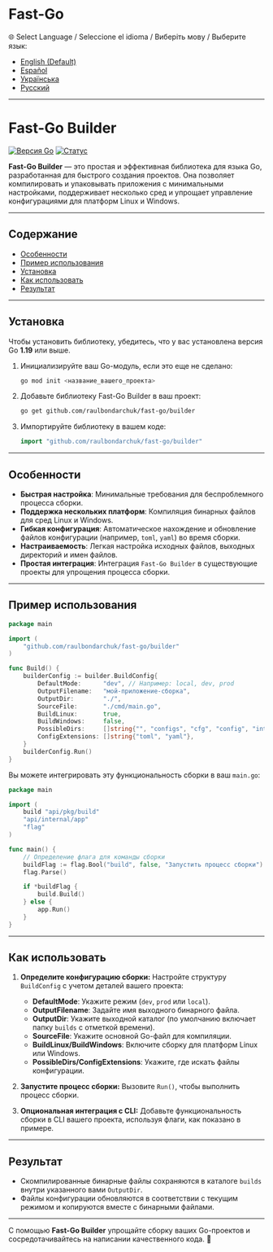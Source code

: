 # **Fast-Go**

🌐 Select Language / Seleccione el idioma / Виберіть мову / Выберите язык:
- [English (Default)](README.md)
- [Español](README.es.md)
- [Українська](README.ua.md)
- [Русский](README.ru.md)

---

# **Fast-Go Builder**
[![Версия Go](https://img.shields.io/badge/Go-1.23%2B-blue?logo=go&logoColor=white)](https://go.dev/doc/install) [![Статус](https://img.shields.io/badge/Статус-Активный-brightgreen)](#)

**Fast-Go Builder** — это простая и эффективная библиотека для языка Go, разработанная для быстрого создания проектов. Она позволяет компилировать и упаковывать приложения с минимальными настройками, поддерживает несколько сред и упрощает управление конфигурациями для платформ Linux и Windows.

---

## **Содержание**
- [Особенности](#особенности)
- [Пример использования](#пример-использования)
- [Установка](#установка)
- [Как использовать](#как-использовать)
- [Результат](#результат)

---

## **Установка**

Чтобы установить библиотеку, убедитесь, что у вас установлена версия Go **1.19** или выше.

1. Инициализируйте ваш Go-модуль, если это еще не сделано:
   ```bash
   go mod init <название_вашего_проекта>
   ```

2. Добавьте библиотеку Fast-Go Builder в ваш проект:
   ```bash
   go get github.com/raulbondarchuk/fast-go/builder
   ```

3. Импортируйте библиотеку в вашем коде:
   ```go
   import "github.com/raulbondarchuk/fast-go/builder"
   ```

---

## **Особенности**
- **Быстрая настройка**: Минимальные требования для беспроблемного процесса сборки.
- **Поддержка нескольких платформ**: Компиляция бинарных файлов для сред Linux и Windows.
- **Гибкая конфигурация**: Автоматическое нахождение и обновление файлов конфигурации (например, `toml`, `yaml`) во время сборки.
- **Настраиваемость**: Легкая настройка исходных файлов, выходных директорий и имен файлов.
- **Простая интеграция**: Интеграция `Fast-Go Builder` в существующие проекты для упрощения процесса сборки.

---

## **Пример использования**

```go
package main

import (
	"github.com/raulbondarchuk/fast-go/builder"
)

func Build() {
	builderConfig := builder.BuildConfig{
		DefaultMode:      "dev", // Например: local, dev, prod
		OutputFilename:   "мой-приложение-сборка",
		OutputDir:        "./",
		SourceFile:       "./cmd/main.go",
		BuildLinux:       true,
		BuildWindows:     false,
		PossibleDirs:     []string{"", "configs", "cfg", "config", "internal/config"},
		ConfigExtensions: []string{"toml", "yaml"},
	}
	builderConfig.Run()
}
```

Вы можете интегрировать эту функциональность сборки в ваш `main.go`:

```go
package main

import (
	build "api/pkg/build"
	"api/internal/app"
	"flag"
)

func main() {
	// Определение флага для команды сборки
	buildFlag := flag.Bool("build", false, "Запустить процесс сборки")
	flag.Parse()

	if *buildFlag {
		build.Build()
	} else {
		app.Run()
	}
}
```

---

## **Как использовать**

1. **Определите конфигурацию сборки:**
   Настройте структуру `BuildConfig` с учетом деталей вашего проекта:
   - **DefaultMode**: Укажите режим (`dev`, `prod` или `local`).
   - **OutputFilename**: Задайте имя выходного бинарного файла.
   - **OutputDir**: Укажите выходной каталог (по умолчанию включает папку `builds` с отметкой времени).
   - **SourceFile**: Укажите основной Go-файл для компиляции.
   - **BuildLinux/BuildWindows**: Включите сборку для платформ Linux или Windows.
   - **PossibleDirs/ConfigExtensions**: Укажите, где искать файлы конфигурации.

2. **Запустите процесс сборки:**
   Вызовите `Run()`, чтобы выполнить процесс сборки.

3. **Опциональная интеграция с CLI:**
   Добавьте функциональность сборки в CLI вашего проекта, используя флаги, как показано в примере.

---

## **Результат**
- Скомпилированные бинарные файлы сохраняются в каталоге `builds` внутри указанного вами `OutputDir`.
- Файлы конфигурации обновляются в соответствии с текущим режимом и копируются вместе с бинарными файлами.

---

С помощью **Fast-Go Builder** упрощайте сборку ваших Go-проектов и сосредотачивайтесь на написании качественного кода. 🚀
